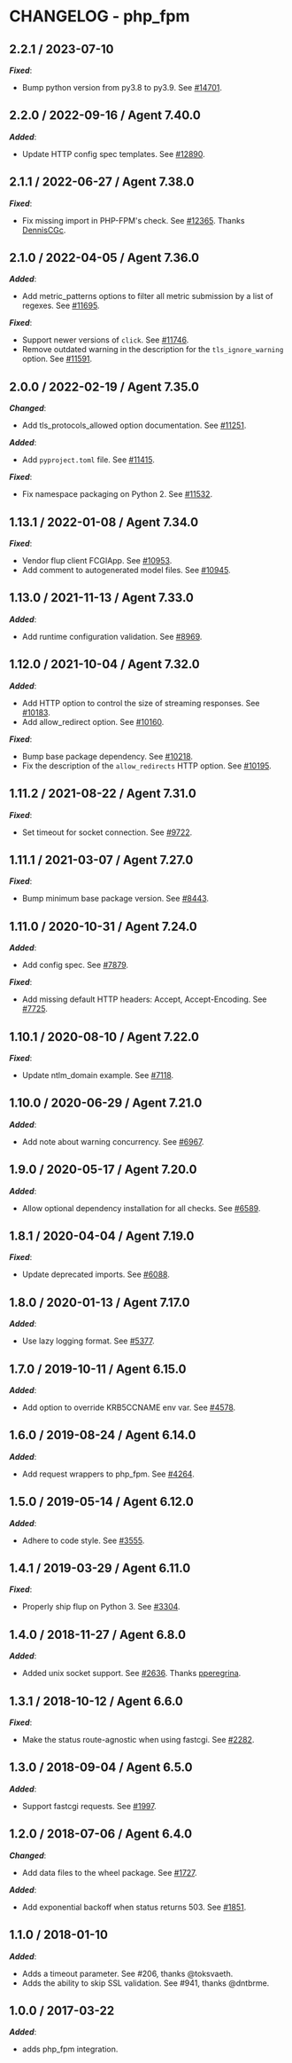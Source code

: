 # CHANGELOG - php_fpm

## 2.2.1 / 2023-07-10

***Fixed***:

* Bump python version from py3.8 to py3.9. See [#14701](https://github.com/DataDog/integrations-core/pull/14701).

## 2.2.0 / 2022-09-16 / Agent 7.40.0

***Added***: 

* Update HTTP config spec templates. See [#12890](https://github.com/DataDog/integrations-core/pull/12890).


## 2.1.1 / 2022-06-27 / Agent 7.38.0

***Fixed***: 

* Fix missing import in PHP-FPM's check. See [#12365](https://github.com/DataDog/integrations-core/pull/12365). Thanks [DennisCGc](https://github.com/DennisCGc).


## 2.1.0 / 2022-04-05 / Agent 7.36.0

***Added***: 

* Add metric_patterns options to filter all metric submission by a list of regexes. See [#11695](https://github.com/DataDog/integrations-core/pull/11695).

***Fixed***: 

* Support newer versions of `click`. See [#11746](https://github.com/DataDog/integrations-core/pull/11746).
* Remove outdated warning in the description for the `tls_ignore_warning` option. See [#11591](https://github.com/DataDog/integrations-core/pull/11591).


## 2.0.0 / 2022-02-19 / Agent 7.35.0

***Changed***: 

* Add tls_protocols_allowed option documentation. See [#11251](https://github.com/DataDog/integrations-core/pull/11251).

***Added***: 

* Add `pyproject.toml` file. See [#11415](https://github.com/DataDog/integrations-core/pull/11415).

***Fixed***: 

* Fix namespace packaging on Python 2. See [#11532](https://github.com/DataDog/integrations-core/pull/11532).


## 1.13.1 / 2022-01-08 / Agent 7.34.0

***Fixed***: 

* Vendor flup client FCGIApp. See [#10953](https://github.com/DataDog/integrations-core/pull/10953).
* Add comment to autogenerated model files. See [#10945](https://github.com/DataDog/integrations-core/pull/10945).


## 1.13.0 / 2021-11-13 / Agent 7.33.0

***Added***: 

* Add runtime configuration validation. See [#8969](https://github.com/DataDog/integrations-core/pull/8969).


## 1.12.0 / 2021-10-04 / Agent 7.32.0

***Added***: 

* Add HTTP option to control the size of streaming responses. See [#10183](https://github.com/DataDog/integrations-core/pull/10183).
* Add allow_redirect option. See [#10160](https://github.com/DataDog/integrations-core/pull/10160).

***Fixed***: 

* Bump base package dependency. See [#10218](https://github.com/DataDog/integrations-core/pull/10218).
* Fix the description of the `allow_redirects` HTTP option. See [#10195](https://github.com/DataDog/integrations-core/pull/10195).


## 1.11.2 / 2021-08-22 / Agent 7.31.0

***Fixed***: 

* Set timeout for socket connection. See [#9722](https://github.com/DataDog/integrations-core/pull/9722).


## 1.11.1 / 2021-03-07 / Agent 7.27.0

***Fixed***: 

* Bump minimum base package version. See [#8443](https://github.com/DataDog/integrations-core/pull/8443).


## 1.11.0 / 2020-10-31 / Agent 7.24.0

***Added***: 

* Add config spec. See [#7879](https://github.com/DataDog/integrations-core/pull/7879).

***Fixed***: 

* Add missing default HTTP headers: Accept, Accept-Encoding. See [#7725](https://github.com/DataDog/integrations-core/pull/7725).


## 1.10.1 / 2020-08-10 / Agent 7.22.0

***Fixed***: 

* Update ntlm_domain example. See [#7118](https://github.com/DataDog/integrations-core/pull/7118).


## 1.10.0 / 2020-06-29 / Agent 7.21.0

***Added***: 

* Add note about warning concurrency. See [#6967](https://github.com/DataDog/integrations-core/pull/6967).


## 1.9.0 / 2020-05-17 / Agent 7.20.0

***Added***: 

* Allow optional dependency installation for all checks. See [#6589](https://github.com/DataDog/integrations-core/pull/6589).


## 1.8.1 / 2020-04-04 / Agent 7.19.0

***Fixed***: 

* Update deprecated imports. See [#6088](https://github.com/DataDog/integrations-core/pull/6088).


## 1.8.0 / 2020-01-13 / Agent 7.17.0

***Added***: 

* Use lazy logging format. See [#5377](https://github.com/DataDog/integrations-core/pull/5377).


## 1.7.0 / 2019-10-11 / Agent 6.15.0

***Added***: 

* Add option to override KRB5CCNAME env var. See [#4578](https://github.com/DataDog/integrations-core/pull/4578).


## 1.6.0 / 2019-08-24 / Agent 6.14.0

***Added***: 

* Add request wrappers to php_fpm. See [#4264](https://github.com/DataDog/integrations-core/pull/4264).


## 1.5.0 / 2019-05-14 / Agent 6.12.0

***Added***: 

* Adhere to code style. See [#3555](https://github.com/DataDog/integrations-core/pull/3555).


## 1.4.1 / 2019-03-29 / Agent 6.11.0

***Fixed***: 

* Properly ship flup on Python 3. See [#3304](https://github.com/DataDog/integrations-core/pull/3304).


## 1.4.0 / 2018-11-27 / Agent 6.8.0

***Added***: 

* Added unix socket support. See [#2636][1]. Thanks [pperegrina][2].


## 1.3.1 / 2018-10-12 / Agent 6.6.0

***Fixed***: 

* Make the status route-agnostic when using fastcgi. See [#2282][3].


## 1.3.0 / 2018-09-04 / Agent 6.5.0

***Added***: 

* Support fastcgi requests. See [#1997][4].


## 1.2.0 / 2018-07-06 / Agent 6.4.0

***Changed***: 

* Add data files to the wheel package. See [#1727][6].

***Added***: 

* Add exponential backoff when status returns 503. See [#1851][5].


## 1.1.0 / 2018-01-10

***Added***: 

* Adds a timeout parameter. See #206, thanks @toksvaeth.
* Adds the ability to skip SSL validation. See #941, thanks @dntbrme.


## 1.0.0 / 2017-03-22

***Added***: 

* adds php_fpm integration.

[1]: https://github.com/DataDog/integrations-core/pull/2636
[2]: https://github.com/pperegrina
[3]: https://github.com/DataDog/integrations-core/pull/2282
[4]: https://github.com/DataDog/integrations-core/pull/1997
[5]: https://github.com/DataDog/integrations-core/pull/1851
[6]: https://github.com/DataDog/integrations-core/pull/1727
